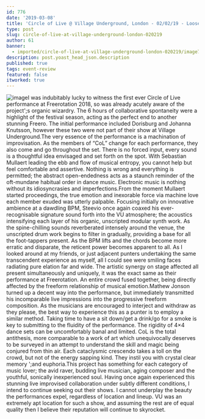 ```yaml
---
id: 776
date: '2019-03-08'
title: 'Circle of Live @ Village Underground, London - 02/02/19 - Loose Lips'
type: post
slug: circle-of-live-at-village-underground-london-020219
author: 61
banner:
  - imported/circle-of-live-at-village-underground-london-020219/image776.jpeg
description: post.yoast_head_json.description
published: true
tags: event-review
featured: false
itworked: true
---
```

![image](../imported/circle-of-live-at-village-underground-london-020219/image776.jpeg)I was indubitably lucky to witness the first ever Circle of Live performance at Freerotation 2018, so was already acutely aware of the project';s organic wizardry. The 6 hours of collaborative spontaneity were a highlight of the festival season, acting as the perfect end to another stunning Freero. The initial performance included Dorisburg and Johanna Knutsson, however these two were not part of their show at Village Underground.The very essence of the performance is a machination of improvisation. As the members of “CoL” change for each performance, they also come and go throughout the set. There is no forced input, every sound is a thoughtful idea envisaged and set forth on the spot. With Sebastian Mullaert leading the ebb and flow of musical entropy, you cannot help but feel comfortable and assertive. Nothing is wrong and everything is permitted; the abstract open-endedness acts as a staunch reminder of the oft-mundane habitual order in dance music. Electronic music is nothing without its idiosyncrasies and imperfections.From the moment Mullaert started proceedings, the true emotion and inexorable force via machine love each member exuded was utterly palpable. Focusing initially on innovative ambience at a dawdling BPM, Steevio once again coaxed his ever-recognisable signature sound forth into the VU atmosphere; the acoustics intensifying each layer of his organic, unscripted modular synth work. As the spine-chilling sounds reverberated intensely around the venue, the unscripted drum work begins to filter in gradually, providing a base for all the foot-tappers present. As the BPM lifts and the chords become more erratic and disparate, the reticent power becomes apparent to all. As I looked around at my friends, or just adjacent punters undertaking the same transcendent experience as myself, all I could see were smiling faces radiating pure elation far and wide. The artistic synergy on stage affected all present simultaneously and uniquely, it was the exact same as their performance at Freerotation. An entire crowd fused together, being directly affected by the freeform relationship of musical emotion.Mathew Jonson turned up a decent way into the performance, but immediately transmitted his incomparable live impressions into the progressive freeform composition. As the musicians are encouraged to interject and withdraw as they please, the best way to experience this as a punter is to employ a similar method. Taking time to have a sit down/get a drink/go for a smoke is key to submitting to the fluidity of the performance. The rigidity of 4×4 dance sets can be uncomfortably banal and limited. CoL is the total antithesis, more comparable to a work of art which unequivocally deserves to be surveyed in an attempt to understand the skill and magic being conjured from thin air. Each cataclysmic crescendo takes a toll on the crowd, but not of the energy sapping kind. They instil you with crystal clear memory ';and euphoria.This project has something for each category of music lover; the avid raver, budding live musician, aging composer and the youthful, sonically inexperienced soul. Having once again experienced this stunning live improvised collaboration under subtly different conditions, I intend to continue seeking out their shows. I cannot underplay the beauty the performances expel, regardless of location and lineup. VU was an extremely apt location for such a show, and assuming the rest are of equal quality then I believe their reputation will continue to skyrocket.
